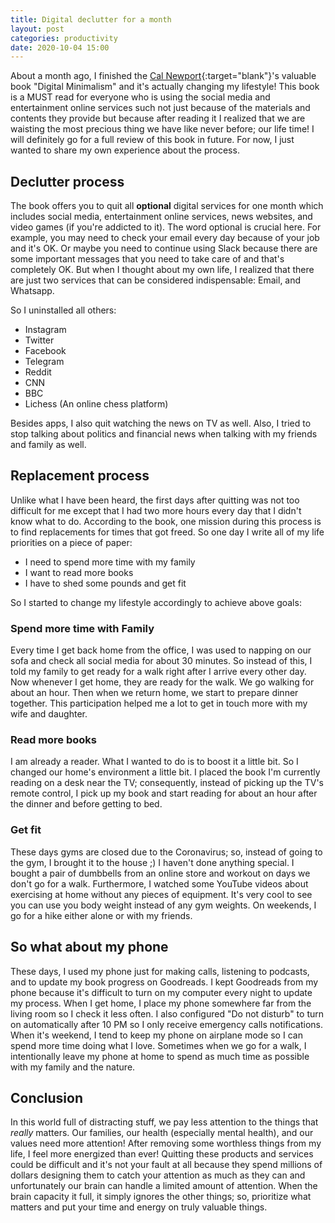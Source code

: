 ```yaml
---
title: Digital declutter for a month
layout: post
categories: productivity
date: 2020-10-04 15:00
---
```


About a month ago, I finished the [Cal Newport](https://www.calnewport.com/){:target="blank"}'s valuable book "Digital Minimalism" and it's actually changing my lifestyle! This book is a MUST read for everyone who is using the social media and entertainment online services such not just because of the materials and contents they provide but because after reading it I realized that we are waisting the most precious thing we have like never before; our life time! I will definitely go for a full review of this book in future. For now, I just wanted to share my own experience about the process.

## Declutter process

The book offers you to quit all **optional** digital services for one month which includes social media, entertainment online services, news websites, and video games (if you're addicted to it). The word optional is crucial here. For example, you may need to check your email every day because of your job and it's OK. Or maybe you need to continue using Slack because there are some important messages that you need to take care of and that's completely OK. But when I thought about my own life, I realized that there are just two services that can be considered indispensable: Email, and Whatsapp.

So I uninstalled all others:

- Instagram
- Twitter
- Facebook
- Telegram
- Reddit
- CNN
- BBC
- Lichess (An online chess platform)

Besides apps, I also quit watching the news on TV as well. Also, I tried to stop talking about politics and financial news when talking with my friends and family as well.

## Replacement process

Unlike what I have been heard, the first days after quitting was not too difficult for me except that I had two more hours every day that I didn't know what to do. According to the book, one mission during this process is to find replacements for times that got freed. So one day I write all of my life priorities on a piece of paper:

- I need to spend more time with my family
- I want to read more books
- I have to shed some pounds and get fit

So I started to change my lifestyle accordingly to achieve above goals:

### Spend more time with Family

Every time I get back home from the office, I was used to napping on our sofa and check all social media for about 30 minutes. So instead of this, I told my family to get ready for a walk right after I arrive every other day. Now whenever I get home, they are ready for the walk. We go walking for about an hour. Then when we return home, we start to prepare dinner together. This participation helped me a lot to get in touch more with my wife and daughter.

### Read more books

I am already a reader. What I wanted to do is to boost it a little bit. So I changed our home's environment a little bit. I placed the book I'm currently reading on a desk near the TV; consequently, instead of picking up the TV's remote control, I pick up my book and start reading for about an hour after the dinner and before getting to bed.

### Get fit

These days gyms are closed due to the Coronavirus; so, instead of going to the gym, I brought it to the house ;) I haven't done anything special. I bought a pair of dumbbells from an online store and workout on days we don't go for a walk. Furthermore, I watched some YouTube videos about exercising at home without any pieces of equipment. It's very cool to see you can use you body weight instead of any gym weights. On weekends, I go for a hike either alone or with my friends.

## So what about my phone

These days, I used my phone just for making calls, listening to podcasts, and to update my book progress on Goodreads. I kept Goodreads from my phone because it's difficult to turn on my computer every night to update my process. When I get home, I place my phone somewhere far from the living room so I check it less often. I also configured "Do not disturb" to turn on automatically after 10 PM so I only receive emergency calls notifications. When it's weekend, I tend to keep my phone on airplane mode so I can spend more time doing what I love. Sometimes when we go for a walk, I intentionally leave my phone at home to spend as much time as possible with my family and the nature.

## Conclusion

In this world full of distracting stuff, we pay less attention to the things that _really_ matters. Our families, our health (especially mental health), and our values need more attention! After removing some worthless things from my life, I feel more energized than ever! Quitting these products and services could be difficult and it's not your fault at all because they spend millions of dollars designing them to catch your attention as much as they can and unfortunately our brain can handle a limited amount of attention. When the brain capacity it full, it simply ignores the other things; so, prioritize what matters and put your time and energy on truly valuable things.
